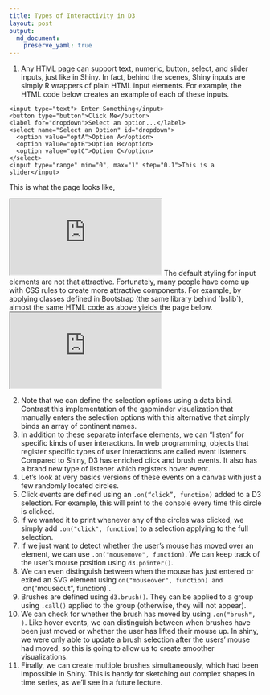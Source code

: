 ```yaml
---
title: Types of Interactivity in D3
layout: post
output:
  md_document:
    preserve_yaml: true
---
```


1. Any HTML page can support text, numeric, button, select, and slider inputs,
just like in Shiny. In fact, behind the scenes, Shiny inputs are simply R
wrappers of plain HTML input elements. For example, the HTML code below creates
an example of each of these inputs.
  ```
  <input type="text"> Enter Something</input>
  <button type="button">Click Me</button>
  <label for="dropdown">Select an option...</label>
  <select name="Select an Option" id="dropdown">
    <option value="optA">Option A</option>
    <option value="optB">Option B</option>
    <option value="optC">Option C</option>
  </select>
  <input type="range" min="0", max="1" step="0.1">This is a slider</input>
  ```
  This is what the page looks like,
  <iframe src="https://krisrs1128.github.io/stat679_code/examples/week6/week6-1/inputs.html"></iframe>
  The default styling for input elements are not that attractive. Fortunately,
  many people have come up with CSS rules to create more attractive components.
  For example, by applying classes defined in Bootstrap (the same library behind
  `bslib`), almost the same HTML code as above yields the page below.
  <iframe src="https://krisrs1128.github.io/stat679_code/examples/week6/week6-1/inputs-bs.html"></iframe>

2. Note that we can define the selection options using a data bind. Contrast this implementation of the gapminder visualization that manually enters the selection options with this alternative that simply binds an array of continent names.
3. In addition to these separate interface elements, we can “listen” for specific kinds of user interactions. In web programming, objects that register specific types of user interactions are called event listeners. Compared to Shiny, D3 has enriched click and brush events. It also has a brand new type of listener which registers hover event.
4. Let’s look at very basics versions of these events on a canvas with just a few randomly located circles.
5. Click events are defined using an `.on(“click”, function)` added to a D3 selection. For example, this will print to the console every time this circle is clicked.
6. If we wanted it to print whenever any of the circles was clicked, we simply add `.on("click", function)` to a selection applying to the full selection.
7. If we just want to detect whether the user’s mouse has moved over an element, we can use `.on("mousemove", function)`. We can keep track of the user’s mouse position using `d3.pointer()`.
8. We can even distinguish between when the mouse has just entered or exited an SVG element using `on("mouseover", function) and `.on(“mouseout”, function)`.
9. Brushes are defined using `d3.brush()`. They can be applied to a group using `.call()` applied to the group (otherwise, they will not appear).
10. We can check for whether the brush has moved by using `.on("brush", )`. Like hover events, we can distinguish between when brushes have been just moved or whether the user has lifted their mouse up. In shiny, we were only able to update a brush selection after the users’ mouse had moved, so this is going to allow us to create smoother visualizations.
11. Finally, we can create multiple brushes simultaneously, which had been impossible in Shiny. This is handy for sketching out complex shapes in time series, as we’ll see in a future lecture.
